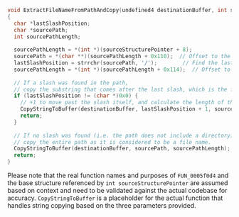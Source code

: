 ```c
void ExtractFileNameFromPathAndCopy(undefined4 destinationBuffer, int sourceStructurePointer, undefined4 maxCopySize)
{
  char *lastSlashPosition;
  char *sourcePath;
  int sourcePathLength;
  
  sourcePathLength = *(int *)(sourceStructurePointer + 8);
  sourcePath = *(char **)(sourcePathLength + 0x110);  // Offset to the source path string within the structure
  lastSlashPosition = strrchr(sourcePath, '/');        // Find the last occurrence of '/' in the path
  sourcePathLength = *(int *)(sourcePathLength + 0x114);  // Offset to the length of path within the structure
  
  // If a slash was found in the path,
  // copy the substring that comes after the last slash, which is the file name, to the destination buffer.
  if (lastSlashPosition != (char *)0x0) {
    // +1 to move past the slash itself, and calculate the length of the filename by subtracting pointers
    CopyStringToBuffer(destinationBuffer, lastSlashPosition + 1, sourcePath + (sourcePathLength - (int)lastSlashPosition) - 1);
    return;
  }
  
  // If no slash was found (i.e. the path does not include a directory),
  // copy the entire path as it is considered to be a file name.
  CopyStringToBuffer(destinationBuffer, sourcePath, sourcePathLength);
  return;
}
```
Please note that the real function names and purposes of `FUN_0005f0d4` and the base structure referenced by `int sourceStructurePointer` are assumed based on context and need to be validated against the actual codebase for accuracy. `CopyStringToBuffer` is a placeholder for the actual function that handles string copying based on the three parameters provided.